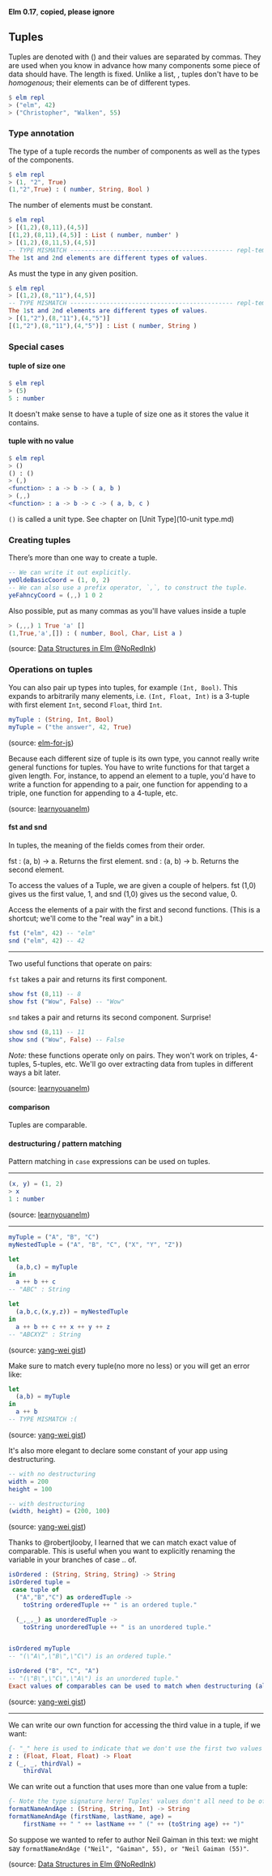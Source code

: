 **Elm 0.17**, **copied, please ignore** 

## Tuples

Tuples are denoted with () and their values are separated by commas. They are used when you know in advance how many components some piece of data should have. The length is fixed. Unlike a list, , tuples don't have to be *homogenous*; their elements can be of different types.

```elm
$ elm repl
> ("elm", 42)
> ("Christopher", "Walken", 55)
```

### Type annotation

The type of a tuple records the number of components as well as the types of the components.

```elm
$ elm repl
> (1, "2", True)
(1,"2",True) : ( number, String, Bool )
```

The number of elements must be constant.  

```elm
$ elm repl
> [(1,2),(8,11),(4,5)]
[(1,2),(8,11),(4,5)] : List ( number, number' )
> [(1,2),(8,11,5),(4,5)]
-- TYPE MISMATCH --------------------------------------------- repl-temp-000.elm
The 1st and 2nd elements are different types of values.
```
As must the type in any given position.

```elm
$ elm repl
> [(1,2),(8,"11"),(4,5)]
-- TYPE MISMATCH --------------------------------------------- repl-temp-000.elm
The 1st and 2nd elements are different types of values.
> [(1,"2"),(8,"11"),(4,"5")]
[(1,"2"),(8,"11"),(4,"5")] : List ( number, String )
```

### Special cases

#### tuple of size one

```elm
$ elm repl
> (5)
5 : number
```

It doesn't make sense to have a tuple of size one as it stores the value it contains.


#### tuple with no value


```elm
$ elm repl
> ()
() : ()
> (,)
<function> : a -> b -> ( a, b )
> (,,)
<function> : a -> b -> c -> ( a, b, c )
```

`()` is called a unit type. See chapter on [Unit Type](10-unit type.md)


### Creating tuples

There’s more than one way to create a tuple.

```elm
-- We can write it out explicitly.
yeOldeBasicCoord = (1, 0, 2)
-- We can also use a prefix operator, `,`, to construct the tuple.
yeFahncyCoord = (,,) 1 0 2
```

Also possible, put as many commas as you'll have values inside a tuple

```elm
> (,,,) 1 True 'a' []
(1,True,'a',[]) : ( number, Bool, Char, List a )
```
(source: [Data Structures in Elm @NoRedInk](http://tech.noredink.com/post/140646140878/data-structures-in-elm))


### Operations on tuples

You can also pair up types into tuples, for example `(Int, Bool)`. This expands to arbitrarily many elements, i.e. `(Int, Float, Int)` is a 3-tuple with first element `Int`, second `Float`, third `Int`.

```elm
myTuple : (String, Int, Bool)
myTuple = ("the answer", 42, True)
```
(source: [elm-for-js](https://github.com/elm-guides/elm-for-js/blob/master/How%20to%20Read%20a%20Type%20Annotation.md))

Because each different size of tuple is its own type, you cannot really write general functions for tuples. You have to write functions for that target a given length. For, instance, to append an element to a tuple, you'd have to write a function for appending to a pair, one function for appending to a triple, one function for appending to a 4-tuple, etc.

(source: [learnyouanelm](https://github.com/learnyouanelm/learnyouanelm.github.io/blob/master/pages/02-starting-out.md))


#### fst and snd

In tuples, the meaning of the fields comes from their order. 

fst : (a, b) -> a. Returns the first element.
snd : (a, b) -> b. Returns the second element.

To access the values of a Tuple, we are given a couple of helpers. fst (1,0) gives us the first value, 1, and snd (1,0) gives us the second value, 0.

Access the elements of a pair with the first and second functions. (This is a shortcut; we'll come to the "real way" in a bit.)

```elm
fst ("elm", 42) -- "elm"
snd ("elm", 42) -- 42
```

---


Two useful functions that operate on pairs:

`fst` takes a pair and returns its first component.

```elm
show fst (8,11) -- 8
show fst ("Wow", False) -- "Wow"
```

`snd` takes a pair and returns its second component. Surprise!

```elm
show snd (8,11) -- 11
show snd ("Wow", False) -- False
```

*Note:* these functions operate only on pairs. They won't work on triples, 4-tuples, 5-tuples, etc. We'll go over extracting data from tuples in different ways a bit later.

(source: [learnyouanelm](https://github.com/learnyouanelm/learnyouanelm.github.io/blob/master/pages/02-starting-out.md))

#### comparison

Tuples are comparable.

#### destructuring / pattern matching

Pattern matching in `case` expressions can be used on tuples. 

----------

```elm
(x, y) = (1, 2)
> x
1 : number
```
(source: [learnyouanelm](https://github.com/learnyouanelm/learnyouanelm.github.io/blob/master/pages/02-starting-out.md))

----------

```elm
myTuple = ("A", "B", "C")
myNestedTuple = ("A", "B", "C", ("X", "Y", "Z"))

let
  (a,b,c) = myTuple
in
  a ++ b ++ c
-- "ABC" : String

let
  (a,b,c,(x,y,z)) = myNestedTuple
in
  a ++ b ++ c ++ x ++ y ++ z
-- "ABCXYZ" : String
```
(source: [yang-wei gist](https://gist.github.com/yang-wei/4f563fbf81ff843e8b1e))

Make sure to match every tuple(no more no less) or you will get an error like:

```elm
let
  (a,b) = myTuple
in
  a ++ b
-- TYPE MISMATCH :(
```
(source: [yang-wei gist](https://gist.github.com/yang-wei/4f563fbf81ff843e8b1e))


It's also more elegant to declare some constant of your app using destructuring.

```elm
-- with no destructuring
width = 200
height = 100

-- with destructuring
(width, height) = (200, 100)
```
(source: [yang-wei gist](https://gist.github.com/yang-wei/4f563fbf81ff843e8b1e))

Thanks to @robertjlooby, I learned that we can match exact value of comparable. This is useful when you want to explicitly renaming the variable in your branches of case .. of.

```elm
isOrdered : (String, String, String) -> String
isOrdered tuple =
 case tuple of
  ("A","B","C") as orderedTuple ->
    toString orderedTuple ++ " is an ordered tuple."

  (_,_,_) as unorderedTuple ->
    toString unorderedTuple ++ " is an unordered tuple."


isOrdered myTuple
-- "(\"A\",\"B\",\"C\") is an ordered tuple."

isOrdered ("B", "C", "A")
-- "(\"B\",\"C\",\"A\") is an unordered tuple."
Exact values of comparables can be used to match when destructuring (also works with String, Char, etc. and any Tuple/List/union type built up of them) - @robertjlooby
```

(source: [yang-wei gist](https://gist.github.com/yang-wei/4f563fbf81ff843e8b1e))

-----

We can write our own function for accessing the third value in a tuple, if we want:

```elm
{- "_" here is used to indicate that we don't use the first two values from the tuple. -}
z : (Float, Float, Float) -> Float
z (_, _, thirdVal) =
    thirdVal
```

We can write out a function that uses more than one value from a tuple:

```elm
{- Note the type signature here! Tuples' values don't all need to be of the same type. -}
formatNameAndAge : (String, String, Int) -> String
formatNameAndAge (firstName, lastName, age) =
    firstName ++ " " ++ lastName ++ " (" ++ (toString age) ++ ")"
```

So suppose we wanted to refer to author Neil Gaiman in this text: we might say `formatNameAndAge ("Neil", "Gaiman", 55), or "Neil Gaiman (55)"`.

(source: [Data Structures in Elm @NoRedInk](http://tech.noredink.com/post/140646140878/data-structures-in-elm))

